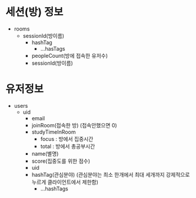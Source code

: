 # 세션(방) 정보

- rooms
  - sessionId(방이름)
    - hashTag
      - ...hasTags
    - peopleCount(방에 접속한 유저수)
    - sessionId(방이름)

# 유저정보

- users
  - uid
    - email
    - joinRoom(접속한 방) (접속안했으면 0)
    - studyTimeInRoom
      - focus : 방에서 집중시간
      - total : 방에서 총공부시간
    - name(별명)
    - score(집중도를 위한 점수)
    - uid
    - hashTag(관심분야) (관심분야는 최소 한개에서 최대 세개까지 강제적으로 누르게 클라이언트에서 제한함)
      - ...hashTags
